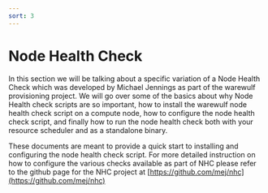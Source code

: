 ```yaml
---
sort: 3
---
```


# Node Health Check
In this section we will be talking about a specific variation of a Node Health Check which was developed by Michael Jennings
as part of the warewulf provisioning project. We will go over some of the basics about why Node Health check scripts are so
important, how to install the warewulf node health check script on a compute node, how to configure the node health check script,
and finally how to run the node health check both with your resource scheduler and as a standalone binary.

These documents are meant to provide a quick start to installing and configuring the node health check script. For more detailed
instruction on how to configure the various checks available as part of NHC please refer to the github page for the NHC project at
[https://github.com/mej/nhc](https://github.com/mej/nhc)
